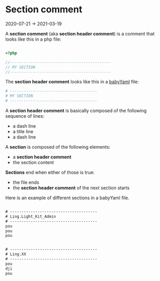 Section comment
============
2020-07-21 -> 2021-03-19


A **section comment** (aka **section header comment**) is a comment that looks like this in a php file:


```php

<?php

//--------------------------------------------
// MY SECTION
//--------------------------------------------

```


The **section header comment** looks like this in a [babyYaml](https://github.com/lingtalfi/BabyYaml) file:


```yaml
# --------------------------------------
# MY SECTION
# --------------------------------------

```


A **section header comment** is basically composed of the following sequence of lines:

- a dash line
- a title line
- a dash line



A **section** is composed of the following elements:

- a **section header comment**
- the section content


**Sections** end when either of those is true:

- the file ends
- the **section header comment** of the next section starts



Here is an example of different sections in a babyYaml file.


```txt

# --------------------------------------
# Ling.Light_Kit_Admin
# --------------------------------------
pou
pou
pou


# --------------------------------------
# Ling.XX
# --------------------------------------
pou
dji
pou


```


